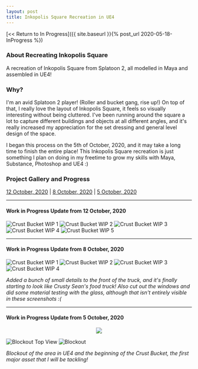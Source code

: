 ```yaml
---
layout: post
title: Inkopolis Square Recreation in UE4
---
```



[<< Return to In Progress]({{ site.baseurl }}{% post_url 2020-05-18-InProgress %})

### **About Recreating Inkopolis Square**
A recreation of Inkopolis Square from Splatoon 2, all modelled in Maya and assembled in UE4! 


### **Why?**
I'm an avid Splatoon 2 player! (Roller and bucket gang, rise up!) 
On top of that, I really love the layout of Inkopolis Square, it feels so visually interesting without being cluttered. I've been running around the square a lot to capture different buildings and objects at all different angles, and it's really increased my appreciation for the set dressing and general level design of the space.

I began this process on the 5th of October, 2020, and it may take a long time to finish the entire place! This Inkopolis Square recreation is just something I plan on doing in my freetime to grow my skills with Maya, Substance, Photoshop and UE4 :)


### **Project Gallery and Progress**
[12 October, 2020](#work-in-progress-update-from-8-october-2020)	|	[8 October, 2020](#work-in-progress-update-from-8-october-2020)	|	[5 October, 2020](#work-in-progress-update-from-5-october-2020)

_______________________________________________________________________________________________________


#### Work in Progress Update from 12 October, 2020
![Crust Bucket WIP 1](/assets/artwork/MyGames/InkopolisSquareRecreation/CrustBucket_WIP6.1.jpg)
![Crust Bucket WIP 2](/assets/artwork/MyGames/InkopolisSquareRecreation/CrustBucket_WIP6.2.jpg)
![Crust Bucket WIP 3](/assets/artwork/MyGames/InkopolisSquareRecreation/CrustBucket_WIP6.3.jpg)
![Crust Bucket WIP 4](/assets/artwork/MyGames/InkopolisSquareRecreation/CrustBucket_WIP6.5.jpg)
![Crust Bucket WIP 5](/assets/artwork/MyGames/InkopolisSquareRecreation/CrustBucket_WIP6.8.jpg)

_______________________________________________________________________________________________________


#### Work in Progress Update from 8 October, 2020
![Crust Bucket WIP 1](/assets/artwork/MyGames/InkopolisSquareRecreation/CrustBucket_WIP2.jpg)
![Crust Bucket WIP 2](/assets/artwork/MyGames/InkopolisSquareRecreation/CrustBucket_WIP2.4.jpg)
![Crust Bucket WIP 3](/assets/artwork/MyGames/InkopolisSquareRecreation/CrustBucket_WIP2.3.jpg)
![Crust Bucket WIP 4](/assets/artwork/MyGames/InkopolisSquareRecreation/CrustBucket_WIP2.2.jpg)

_Added a bunch of small details to the front of the truck, and it's finally starting to look like Crusty Sean's food truck! Also cut out the windows and did some material testing with the glass, although that isn't entirely visible in these screenshots :(_

_______________________________________________________________________________________________________


#### Work in Progress Update from 5 October, 2020
<div align="center">
<img src="https://media.giphy.com/media/42M6xcwL8PIBO3EjQE/giphy.gif"> 
</div>

![Blockout Top View](/assets/artwork/MyGames/InkopolisSquareRecreation/InkopolisSquareRecreation_BlockoutTopView.jpg)
![Blockout](/assets/artwork/MyGames/InkopolisSquareRecreation/InkopolisSquareRecreation_BlackoutFromBackView.png)

_Blockout of the area in UE4 and the beginning of the Crust Bucket, the first major asset that I will be tackling!_